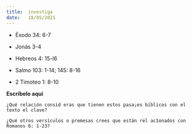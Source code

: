```yaml
---
title:  investiga
date:   18/05/2021
---
```


- Éxodo 34: 6-7

- Jonás 3-4

- Hebreos 4: 15-l6

- Salmo 103: 1-14; 145: 8-16

- 2 Timoteo 1: 8-10

**Escríbelo aquí**

`¿Qué relación consid eras que tienen estos pasa¡es bíblicos con el texto el clave?`

`¿Qué otros versículos o premesas crees que están rel ac1onados con Romanos 6: 1-23?`
